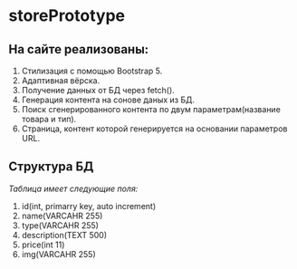 # storePrototype

## На сайте реализованы:

1. Стилизация с помощью Bootstrap 5.
1. Адаптивная вёрска.
1. Получение данных от БД через fetch().
1. Генерация контента на сонове даных из БД.
1. Поиск сгенерированного контента по двум параметрам(название товара и тип).
1. Страница, контент которой генерируется на основании параметров URL.

## Структура БД

_Таблица имеет следующие поля:_
1. id(int, primarry key, auto increment)
1. name(VARCAHR 255)
1. type(VARCAHR 255)
1. description(TEXT 500)
1. price(int 11)
1. img(VARCAHR 255)